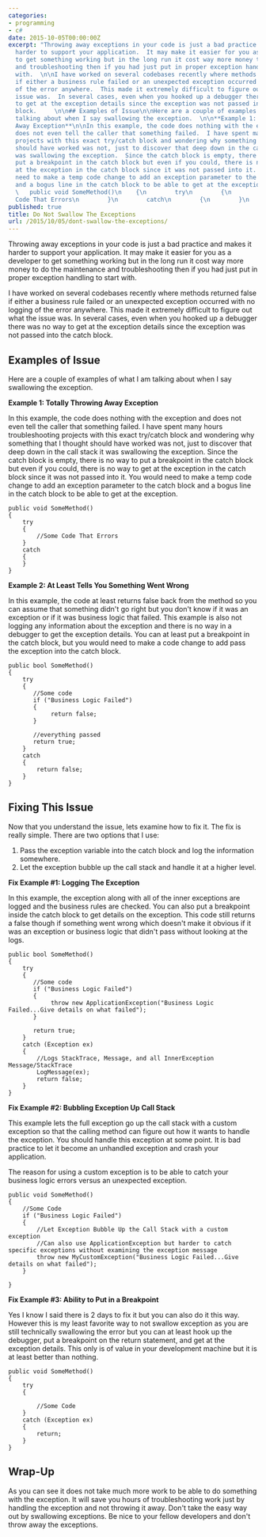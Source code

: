 ```yaml
---
categories:
- programming
- c#
date: 2015-10-05T00:00:00Z
excerpt: "Throwing away exceptions in your code is just a bad practice and makes it
  harder to support your application.  It may make it easier for you as a developer
  to get something working but in the long run it cost way more money to do the maintenance
  and troubleshooting then if you had just put in proper exception handling to start
  with.  \n\nI have worked on several codebases recently where methods returned false
  if either a business rule failed or an unexpected exception occurred with no logging
  of the error anywhere.  This made it extremely difficult to figure out what the
  issue was.  In several cases, even when you hooked up a debugger there was no way
  to get at the exception details since the exception was not passed into the catch
  block.     \n\n## Examples of Issue\n\nHere are a couple of examples of what I am
  talking about when I say swallowing the exception.  \n\n**Example 1: Totally Throwing
  Away Exception**\n\nIn this example, the code does nothing with the exception and
  does not even tell the caller that something failed.  I have spent many hours troubleshooting
  projects with this exact try/catch block and wondering why something that I thought
  should have worked was not, just to discover that deep down in the call stack it
  was swallowing the exception.  Since the catch block is empty, there is no way to
  put a breakpoint in the catch block but even if you could, there is no way to get
  at the exception in the catch block since it was not passed into it.  You would
  need to make a temp code change to add an exception parameter to the catch block
  and a bogus line in the catch block to be able to get at the exception.  \n    \n
  \   public void SomeMethod()\n    {\n        try\n        {\n            //Some
  Code That Errors\n        }\n        catch\n        {\n        }\n    }\n"
published: true
title: Do Not Swallow The Exceptions
url: /2015/10/05/dont-swallow-the-exceptions/
---
```


Throwing away exceptions in your code is just a bad practice and makes it harder to support your application.  It may make it easier for you as a developer to get something working but in the long run it cost way more money to do the maintenance and troubleshooting then if you had just put in proper exception handling to start with.  

I have worked on several codebases recently where methods returned false if either a business rule failed or an unexpected exception occurred with no logging of the error anywhere.  This made it extremely difficult to figure out what the issue was.  In several cases, even when you hooked up a debugger there was no way to get at the exception details since the exception was not passed into the catch block.     

## Examples of Issue

Here are a couple of examples of what I am talking about when I say swallowing the exception.  

**Example 1: Totally Throwing Away Exception**

In this example, the code does nothing with the exception and does not even tell the caller that something failed.  I have spent many hours troubleshooting projects with this exact try/catch block and wondering why something that I thought should have worked was not, just to discover that deep down in the call stack it was swallowing the exception.  Since the catch block is empty, there is no way to put a breakpoint in the catch block but even if you could, there is no way to get at the exception in the catch block since it was not passed into it.  You would need to make a temp code change to add an exception parameter to the catch block and a bogus line in the catch block to be able to get at the exception.  
    
    public void SomeMethod()
    {
        try
        {
            //Some Code That Errors
        }
        catch
        {
        }
    }

**Example 2: At Least Tells You Something Went Wrong**

In this example, the code at least returns false back from the method so you can assume that something didn't go right but you don't know if it was an exception or if it was business logic that failed.  This example is also not logging any information about the exception and there is no way in a debugger to get the exception details.  You can at least put a breakpoint in the catch block, but you would need to make a code change to add pass the exception into the catch block.  

    public bool SomeMethod()
    {
        try
        {
           //Some code
           if ("Business Logic Failed")
           {
                return false;   
           }
           
           //everything passed
           return true;  
        }
        catch 
        {
            return false;    
        }    
    }
    
## Fixing This Issue

Now that you understand the issue, lets examine how to fix it.  The fix is really simple.  There are two options that I use:

1. Pass the exception variable into the catch block and log the information somewhere.
1. Let the exception bubble up the call stack and handle it at a higher level.  

**Fix Example #1: Logging The Exception**

In this example, the exception along with all of the inner exceptions are logged and the business rules are checked.  You can also put a breakpoint inside the catch block to get details on the exception.  This code still returns a false though if something went wrong which doesn't make it obvious if it was an exception or business logic that didn't pass without looking at the logs.    

    public bool SomeMethod()
    {
        try
        {
           //Some code
           if ("Business Logic Failed")
           {
                throw new ApplicationException("Business Logic Failed...Give details on what failed");  
           }
           
           return true;  
        }  
        catch (Exception ex)
        {
            //Logs StackTrace, Message, and all InnerException Message/StackTrace
            LogMessage(ex);   
            return false;
        }
    }
    
**Fix Example #2: Bubbling Exception Up Call Stack**

This example lets the full exception go up the call stack with a custom exception so that the calling method can figure out how it wants to handle the exception.  You should handle this exception at some point.  It is bad practice to let it become an unhandled exception and crash your application.

The reason for using a custom exception is to be able to catch your business logic errors versus an unexpected exception.  

    public void SomeMethod()
    {
        //Some Code        
        if ("Business Logic Failed")
        {
            //Let Exception Bubble Up the Call Stack with a custom exception
            //Can also use ApplicationException but harder to catch specific exceptions without examining the exception message
            throw new MyCustomException("Business Logic Failed...Give details on what failed");  
        }
            
    }    

    
**Fix Example #3: Ability to Put in a Breakpoint**

Yes I know I said there is 2 days to fix it but you can also do it this way.  However this is my least favorite way to not swallow exception as you are still technically swallowing the error but you can at least hook up the debugger, put a breakpoint on the return statement, and get at the exception details.  This only is of value in your development machine but it is at least better than nothing.  

    public void SomeMethod()
    {
        try
        {
            
            //Some Code    
        }   
        catch (Exception ex)
        {
            return;
        }    
    }    
    
    
## Wrap-Up

As you can see it does not take much more work to be able to do something with the exception.  It will save you hours of troubleshooting work just by handling the exception and not throwing it away.  Don't take the easy way out by swallowing exceptions.  Be nice to your fellow developers and don't throw away the exceptions.       